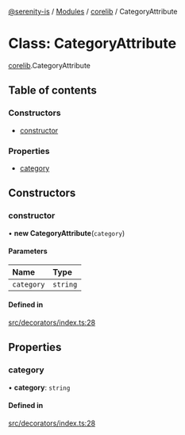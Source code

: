 [@serenity-is](../README.md) / [Modules](../modules.md) / [corelib](../modules/corelib.md) / CategoryAttribute

# Class: CategoryAttribute

[corelib](../modules/corelib.md).CategoryAttribute

## Table of contents

### Constructors

- [constructor](corelib.CategoryAttribute.md#constructor)

### Properties

- [category](corelib.CategoryAttribute.md#category)

## Constructors

### constructor

• **new CategoryAttribute**(`category`)

#### Parameters

| Name | Type |
| :------ | :------ |
| `category` | `string` |

#### Defined in

[src/decorators/index.ts:28](https://github.com/serenity-is/serenity/blob/master/packages/corelib/src/decorators/index.ts#line&#x3D;28)

## Properties

### category

• **category**: `string`

#### Defined in

[src/decorators/index.ts:28](https://github.com/serenity-is/serenity/blob/master/packages/corelib/src/decorators/index.ts#line&#x3D;28)
